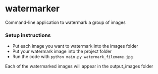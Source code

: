 # watermarker
Command-line application to watermark a group of images
### Setup instructions
- Put each image you want to watermark into the images folder
- Put your watermark image into the project folder
- Run the code with `python main.py watermark_filename.jpg`

Each of the watermarked images will appear in the output_images folder
